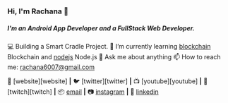 ### Hi, I'm Rachana 👋

##### I'm an Android App Developer and a FullStack Web Developer.

💻 Building a Smart Cradle Project. 
🌱 I’m currently learning [blockchain] Blockchain and [nodejs] Node.js
💬 Ask me about anything
📫 How to reach me: rachana6007@gmail.com




🏡 [website][website] **|** 
🐦 [twitter][twitter] **|** 
📺 [youtube][youtube] **|** 
🎥 [twitch][twitch] **|** 
📦 [email][email] **|** 
📷 [instagram][instagram] **|** 
👔 [linkedin][linkedin]

[email]: rachana6007@gmail.com
[nodejs]: https://www.w3schools.com/nodejs/nodejs_intro.asp
[blockchain]: https://www.blockchain.com/
[instagram]: https://www.instagram.com/_t_i_c_k_l_e__s_t_a_r_/
[linkedin]: https://www.linkedin.com/in/rachana-raut-3412ab184/


